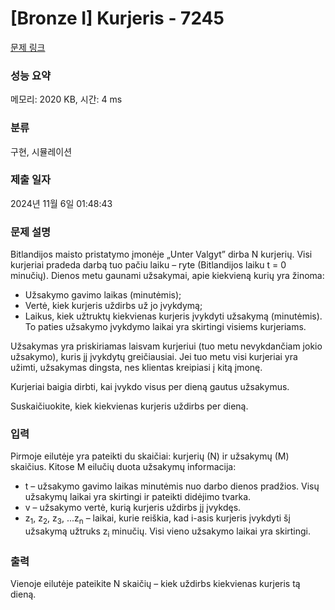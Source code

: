 # [Bronze I] Kurjeris - 7245 

[문제 링크](https://www.acmicpc.net/problem/7245) 

### 성능 요약

메모리: 2020 KB, 시간: 4 ms

### 분류

구현, 시뮬레이션

### 제출 일자

2024년 11월 6일 01:48:43

### 문제 설명

<p>Bitlandijos maisto pristatymo įmonėje „Unter Valgyt” dirba N kurjerių. Visi kurjeriai pradeda darbą tuo pačiu laiku – ryte (Bitlandijos laiku t = 0 minučių). Dienos metu gaunami užsakymai, apie kiekvieną kurių yra žinoma:</p>

<ul>
	<li>Užsakymo gavimo laikas (minutėmis);</li>
	<li>Vertė, kiek kurjeris uždirbs už jo įvykdymą;</li>
	<li>Laikus, kiek užtruktų kiekvienas kurjeris įvykdyti užsakymą (minutėmis). To paties užsakymo įvykdymo laikai yra skirtingi visiems kurjeriams.</li>
</ul>

<p>Užsakymas yra priskiriamas laisvam kurjeriui (tuo metu nevykdančiam jokio užsakymo), kuris jį įvykdytų greičiausiai. Jei tuo metu visi kurjeriai yra užimti, užsakymas dingsta, nes klientas kreipiasi į kitą įmonę.</p>

<p>Kurjeriai baigia dirbti, kai įvykdo visus per dieną gautus užsakymus.</p>

<p>Suskaičiuokite, kiek kiekvienas kurjeris uždirbs per dieną.</p>

### 입력 

 <p>Pirmoje eilutėje yra pateikti du skaičiai: kurjerių (N) ir užsakymų (M) skaičius. Kitose M eilučių duota užsakymų informacija:</p>

<ul>
	<li>t – užsakymo gavimo laikas minutėmis nuo darbo dienos pradžios. Visų užsakymų laikai yra skirtingi ir pateikti didėjimo tvarka.</li>
	<li>v – užsakymo vertė, kurią kurjeris uždirbs jį įvykdęs.</li>
	<li>z<sub>1</sub>, z<sub>2</sub>, z<sub>3</sub>, ...z<sub>n</sub> – laikai, kurie reiškia, kad i-asis kurjeris įvykdyti šį užsakymą užtruks z<sub>i</sub> minučių. Visi vieno užsakymo laikai yra skirtingi.</li>
</ul>

### 출력 

 <p>Vienoje eilutėje pateikite N skaičių – kiek uždirbs kiekvienas kurjeris tą dieną.</p>


